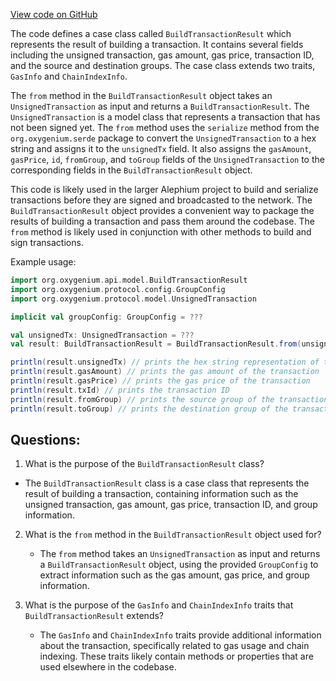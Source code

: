 [View code on GitHub](https://github.com/oxygenium/oxygenium/api/src/main/scala/org/oxygenium/api/model/BuildTransactionResult.scala)

The code defines a case class called `BuildTransactionResult` which represents the result of building a transaction. It contains several fields including the unsigned transaction, gas amount, gas price, transaction ID, and the source and destination groups. The case class extends two traits, `GasInfo` and `ChainIndexInfo`.

The `from` method in the `BuildTransactionResult` object takes an `UnsignedTransaction` as input and returns a `BuildTransactionResult`. The `UnsignedTransaction` is a model class that represents a transaction that has not been signed yet. The `from` method uses the `serialize` method from the `org.oxygenium.serde` package to convert the `UnsignedTransaction` to a hex string and assigns it to the `unsignedTx` field. It also assigns the `gasAmount`, `gasPrice`, `id`, `fromGroup`, and `toGroup` fields of the `UnsignedTransaction` to the corresponding fields in the `BuildTransactionResult` object.

This code is likely used in the larger Alephium project to build and serialize transactions before they are signed and broadcasted to the network. The `BuildTransactionResult` object provides a convenient way to package the results of building a transaction and pass them around the codebase. The `from` method is likely used in conjunction with other methods to build and sign transactions. 

Example usage:

```scala
import org.oxygenium.api.model.BuildTransactionResult
import org.oxygenium.protocol.config.GroupConfig
import org.oxygenium.protocol.model.UnsignedTransaction

implicit val groupConfig: GroupConfig = ???

val unsignedTx: UnsignedTransaction = ???
val result: BuildTransactionResult = BuildTransactionResult.from(unsignedTx)

println(result.unsignedTx) // prints the hex string representation of the unsigned transaction
println(result.gasAmount) // prints the gas amount of the transaction
println(result.gasPrice) // prints the gas price of the transaction
println(result.txId) // prints the transaction ID
println(result.fromGroup) // prints the source group of the transaction
println(result.toGroup) // prints the destination group of the transaction
```
## Questions: 
 1. What is the purpose of the `BuildTransactionResult` class?
   - The `BuildTransactionResult` class is a case class that represents the result of building a transaction, containing information such as the unsigned transaction, gas amount, gas price, transaction ID, and group information.

2. What is the `from` method in the `BuildTransactionResult` object used for?
   - The `from` method takes an `UnsignedTransaction` as input and returns a `BuildTransactionResult` object, using the provided `GroupConfig` to extract information such as the gas amount, gas price, and group information.

3. What is the purpose of the `GasInfo` and `ChainIndexInfo` traits that `BuildTransactionResult` extends?
   - The `GasInfo` and `ChainIndexInfo` traits provide additional information about the transaction, specifically related to gas usage and chain indexing. These traits likely contain methods or properties that are used elsewhere in the codebase.
